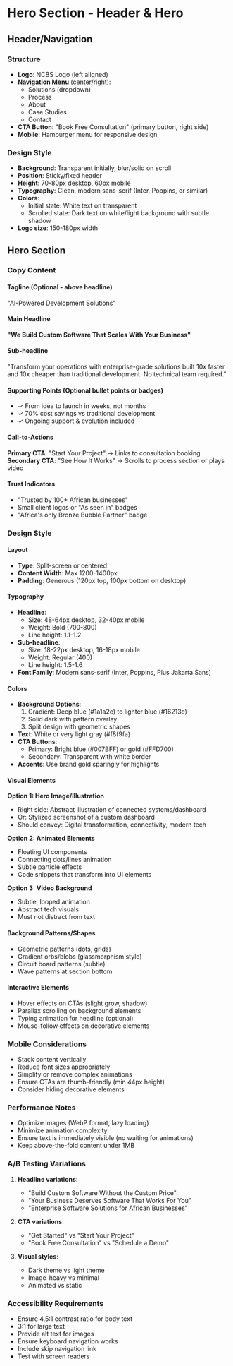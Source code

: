 # Hero Section - Header & Hero

## Header/Navigation

### Structure
- **Logo**: NCBS Logo (left aligned)
- **Navigation Menu** (center/right):
  - Solutions (dropdown)
  - Process
  - About
  - Case Studies
  - Contact
- **CTA Button**: "Book Free Consultation" (primary button, right side)
- **Mobile**: Hamburger menu for responsive design

### Design Style
- **Background**: Transparent initially, blur/solid on scroll
- **Position**: Sticky/fixed header
- **Height**: 70-80px desktop, 60px mobile
- **Typography**: Clean, modern sans-serif (Inter, Poppins, or similar)
- **Colors**: 
  - Initial state: White text on transparent
  - Scrolled state: Dark text on white/light background with subtle shadow
- **Logo size**: 150-180px width

## Hero Section

### Copy Content

#### Tagline (Optional - above headline)
"AI-Powered Development Solutions"

#### Main Headline
**"We Build Custom Software That Scales With Your Business"**

#### Sub-headline
"Transform your operations with enterprise-grade solutions built 10x faster and 10x cheaper than traditional development. No technical team required."

#### Supporting Points (Optional bullet points or badges)
- ✓ From idea to launch in weeks, not months
- ✓ 70% cost savings vs traditional development
- ✓ Ongoing support & evolution included

#### Call-to-Actions
**Primary CTA**: "Start Your Project" → Links to consultation booking
**Secondary CTA**: "See How It Works" → Scrolls to process section or plays video

#### Trust Indicators
- "Trusted by 100+ African businesses"
- Small client logos or "As seen in" badges
- "Africa's only Bronze Bubble Partner" badge

### Design Style

#### Layout
- **Type**: Split-screen or centered
- **Content Width**: Max 1200-1400px
- **Padding**: Generous (120px top, 100px bottom on desktop)

#### Typography
- **Headline**: 
  - Size: 48-64px desktop, 32-40px mobile
  - Weight: Bold (700-800)
  - Line height: 1.1-1.2
- **Sub-headline**: 
  - Size: 18-22px desktop, 16-18px mobile
  - Weight: Regular (400)
  - Line height: 1.5-1.6
- **Font Family**: Modern sans-serif (Inter, Poppins, Plus Jakarta Sans)

#### Colors
- **Background Options**:
  1. Gradient: Deep blue (#1a1a2e) to lighter blue (#16213e)
  2. Solid dark with pattern overlay
  3. Split design with geometric shapes
- **Text**: White or very light gray (#f8f9fa)
- **CTA Buttons**:
  - Primary: Bright blue (#007BFF) or gold (#FFD700)
  - Secondary: Transparent with white border
- **Accents**: Use brand gold sparingly for highlights

#### Visual Elements

**Option 1: Hero Image/Illustration**
- Right side: Abstract illustration of connected systems/dashboard
- Or: Stylized screenshot of a custom dashboard
- Should convey: Digital transformation, connectivity, modern tech

**Option 2: Animated Elements**
- Floating UI components
- Connecting dots/lines animation
- Subtle particle effects
- Code snippets that transform into UI elements

**Option 3: Video Background**
- Subtle, looped animation
- Abstract tech visuals
- Must not distract from text

#### Background Patterns/Shapes
- Geometric patterns (dots, grids)
- Gradient orbs/blobs (glassmorphism style)
- Circuit board patterns (subtle)
- Wave patterns at section bottom

#### Interactive Elements
- Hover effects on CTAs (slight grow, shadow)
- Parallax scrolling on background elements
- Typing animation for headline (optional)
- Mouse-follow effects on decorative elements

### Mobile Considerations
- Stack content vertically
- Reduce font sizes appropriately
- Simplify or remove complex animations
- Ensure CTAs are thumb-friendly (min 44px height)
- Consider hiding decorative elements

### Performance Notes
- Optimize images (WebP format, lazy loading)
- Minimize animation complexity
- Ensure text is immediately visible (no waiting for animations)
- Keep above-the-fold content under 1MB

### A/B Testing Variations
1. **Headline variations**:
   - "Build Custom Software Without the Custom Price"
   - "Your Business Deserves Software That Works For You"
   - "Enterprise Software Solutions for African Businesses"

2. **CTA variations**:
   - "Get Started" vs "Start Your Project"
   - "Book Free Consultation" vs "Schedule a Demo"

3. **Visual styles**:
   - Dark theme vs light theme
   - Image-heavy vs minimal
   - Animated vs static

### Accessibility Requirements
- Ensure 4.5:1 contrast ratio for body text
- 3:1 for large text
- Provide alt text for images
- Ensure keyboard navigation works
- Include skip navigation link
- Test with screen readers